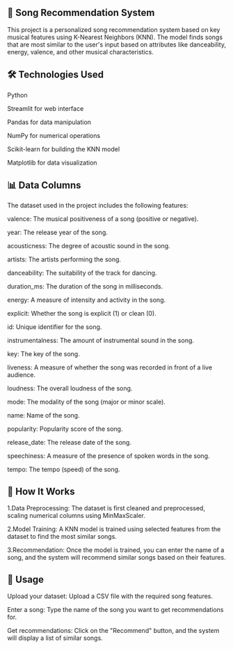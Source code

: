 ## 🎵 Song Recommendation System
This project is a personalized song recommendation system based on key musical features using K-Nearest Neighbors (KNN). The model finds songs that are most similar to the user's input based on attributes like danceability, energy, valence, and other musical characteristics.

## 🛠️ Technologies Used

Python 

Streamlit for web interface

Pandas for data manipulation

NumPy for numerical operations

Scikit-learn for building the KNN model

Matplotlib for data visualization

## 📊 Data Columns
The dataset used in the project includes the following features:

valence: The musical positiveness of a song (positive or negative).

year: The release year of the song.

acousticness: The degree of acoustic sound in the song.

artists: The artists performing the song.

danceability: The suitability of the track for dancing.

duration_ms: The duration of the song in milliseconds.

energy: A measure of intensity and activity in the song.

explicit: Whether the song is explicit (1) or clean (0).

id: Unique identifier for the song.

instrumentalness: The amount of instrumental sound in the song.

key: The key of the song.

liveness: A measure of whether the song was recorded in front of a live audience.

loudness: The overall loudness of the song.

mode: The modality of the song (major or minor scale).

name: Name of the song.

popularity: Popularity score of the song.

release_date: The release date of the song.

speechiness: A measure of the presence of spoken words in the song.

tempo: The tempo (speed) of the song.

## 📝 How It Works
1.Data Preprocessing: The dataset is first cleaned and preprocessed, scaling numerical columns using MinMaxScaler.

2.Model Training: A KNN model is trained using selected features from the dataset to find the most similar songs.

3.Recommendation: Once the model is trained, you can enter the name of a song, and the system will recommend similar songs based on their features.
## 🔧 Usage

Upload your dataset: Upload a CSV file with the required song features.

Enter a song: Type the name of the song you want to get recommendations for.

Get recommendations: Click on the "Recommend" button, and the system will display a list of similar songs.

